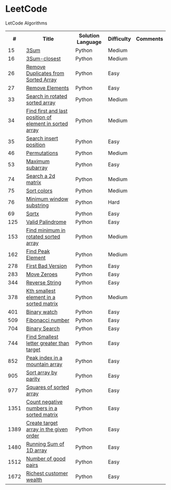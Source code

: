 # LeetCode
LetCode Algorithms

<table>
  <tr>
    <th>#</th>
    <th>Title</th>
    <th>Solution Language</th>
    <th>Difficulty</th>
    <th>Comments</th>
  </tr>
  <tr>
    <td>15</td>
    <td><a href="https://leetcode.com/problems/3sum/">3Sum</a></td>
    <td>Python</td>
    <td>Medium</td>
    <td></td>
  </tr>
  <tr>
    <td>16</td>
    <td><a href="https://leetcode.com/problems/3sum-closest/">3Sum-closest</a></td>
    <td>Python</td>
    <td>Medium</td>
    <td></td>
  </tr>
  
  <tr>
    <td>26</td>
    <td><a href="https://leetcode.com/problems/remove-duplicates-from-sorted-array/">Remove Duplicates from Sorted Array</a></td>
    <td>Python</td>
    <td>Easy</td>
    <td></td>
  </tr>
  <tr>
    <td>27</td>
    <td><a href="https://leetcode.com/problems/remove-element/">Remove Elements</a></td>
    <td>Python</td>
    <td>Easy</td>
    <td></td>
  </tr>
  <tr>
    <td>33</td>
    <td><a href="https://leetcode.com/problems/search-in-rotated-sorted-array/">Search in rotated sorted array</a></td>
    <td>Python</td>
    <td>Medium</td>
    <td></td>
  </tr>
  <tr>
    <td>34</td>
    <td><a href="https://leetcode.com/problems/find-first-and-last-position-of-element-in-sorted-array/">Find first and last position of element in sorted array</a></td>
    <td>Python</td>
    <td>Medium</td>
    <td></td>
  </tr>  
  <tr>
    <td>35</td>
    <td><a href="https://leetcode.com/problems/search-insert-position/">Search insert position</a></td>
    <td>Python</td>
    <td>Easy</td>
    <td></td>
  </tr>
  <tr>
    <td>46</td>
    <td><a href="https://leetcode.com/problems/permutations/">Permutations</a></td>
    <td>Python</td>
    <td>Medium</td>
    <td></td>
  </tr>
  <tr>
    <td>53</td>
    <td><a href="https://leetcode.com/problems/maximum-subarray/">Maximum subarray</a></td>
    <td>Python</td>
    <td>Easy</td>
    <td></td>
  </tr> 
  <tr>
    <td>74</td>
    <td><a href="https://leetcode.com/problems/search-a-2d-matrix/">Search a 2d matrix</a></td>
    <td>Python</td>
    <td>Medium</td>
    <td></td>
  </tr> 
  <tr>
    <td>75</td>
    <td><a href="https://leetcode.com/problems/sort-colors/">Sort colors</a></td>
    <td>Python</td>
    <td>Medium</td>
    <td></td>
  </tr> 
  <tr>
    <td>76</td>
    <td><a href="https://leetcode.com/problems/minimum-window-substring/">Minimum window substring</a></td>
    <td>Python</td>
    <td>Hard</td>
    <td></td>
  </tr>
  <tr>
    <td>69</td>
    <td><a href="https://leetcode.com/problems/sqrtx/">Sqrtx</a></td>
    <td>Python</td>
    <td>Easy</td>
    <td></td>
  </tr>  
  <tr>
    <td>125</td>
    <td><a href="https://leetcode.com/problems/valid-palindrome/">Valid Palindrome</a></td>
    <td>Python</td>
    <td>Easy</td>
    <td></td>
  </tr>
  <tr>
    <td>153</td>
    <td><a href="https://leetcode.com/problems/find-minimum-in-rotated-sorted-array/">Find minimum in rotated sorted array</a></td>
    <td>Python</td>
    <td>Medium</td>
    <td></td>
  </tr>
  <tr>
    <td>162</td>
    <td><a href="https://leetcode.com/problems/find-peak-element/">Find Peak Element</a></td>
    <td>Python</td>
    <td>Medium</td>
    <td></td>
  </tr>
  <tr>
    <td>278</td>
    <td><a href="https://leetcode.com/problems/first-bad-version/">First Bad Version</a></td>
    <td>Python</td>
    <td>Easy</td>
    <td></td>
  </tr> 
  <tr>
    <td>283</td>
    <td><a href="https://leetcode.com/problems/move-zeroes/">Move Zeroes</a></td>
    <td>Python</td>
    <td>Easy</td>
    <td></td>
  </tr>
  <tr>
    <td>344</td>
    <td><a href="https://leetcode.com/problems/reverse-string/">Reverse String</a></td>
    <td>Python</td>
    <td>Easy</td>
    <td></td>
  </tr>
  <tr>
    <td>378</td>
    <td><a href="https://leetcode.com/problems/kth-smallest-element-in-a-sorted-matrix/">Kth smallest element in a sorted matrix</a></td>
    <td>Python</td>
    <td>Medium</td>
    <td></td>
  </tr>  
  <tr>
    <td>401</td>
    <td><a href="https://leetcode.com/problems/binary-watch/">Binary watch</a></td>
    <td>Python</td>
    <td>Easy</td>
    <td></td>
  </tr>  
  
  <tr>
    <td>509</td>
    <td><a href="https://leetcode.com/problems/fibonacci-number/">Fibonacci number</a></td>
    <td>Python</td>
    <td>Easy</td>
    <td></td>
  </tr>
  <tr>
    <td>704</td>
    <td><a href="https://leetcode.com/problems/binary-search/">Binary Search</a></td>
    <td>Python</td>
    <td>Easy</td>
    <td></td>
  </tr>
  <tr>
    <td>744</td>
    <td><a href="https://leetcode.com/problems/find-smallest-letter-greater-than-target/">Find Smallest letter greater than target</a></td>
    <td>Python</td>
    <td>Easy</td>
    <td></td>
  </tr> 
  <tr>
    <td>852</td>
    <td><a href="https://leetcode.com/problems/peak-index-in-a-mountain-array/">Peak index in a mountain array</a></td>
    <td>Python</td>
    <td>Easy</td>
    <td></td>
  </tr>   
  <tr>
    <td>905</td>
    <td><a href="https://leetcode.com/problems/sort-array-by-parity/">Sort array by parity</a></td>
    <td>Python</td>
    <td>Easy</td>
    <td></td>
  </tr>
  <tr>
    <td>977</td>
    <td><a href="https://leetcode.com/problems/squares-of-a-sorted-array/">Squares of sorted array</a></td>
    <td>Python</td>
    <td>Easy</td>
    <td></td>
  </tr>
  <tr>
    <td>1351</td>
    <td><a href="https://leetcode.com/problems/count-negative-numbers-in-a-sorted-matrix/">Count negative numbers in a sorted matrix</a></td>
    <td>Python</td>
    <td>Easy</td>
    <td></td>
  </tr> 
  
  <tr>
    <td>1389</td>
    <td><a href="https://leetcode.com/problems/create-target-array-in-the-given-order/">Create target array in the given order</a></td>
    <td>Python</td>
    <td>Easy</td>
    <td></td>
  </tr>
  <tr>
    <td>1480</td>
    <td><a href="https://leetcode.com/problems/running-sum-of-1d-array/">Running Sum of 1D array</a></td>
    <td>Python</td>
    <td>Easy</td>
    <td></td>
  </tr>
  <tr>
    <td>1512</td>
    <td><a href="https://leetcode.com/problems/number-of-good-pairs/">Number of good pairs</a></td>
    <td>Python</td>
    <td>Easy</td>
    <td></td>
  </tr>
  <tr>
    <td>1672</td>
    <td><a href="https://leetcode.com/problems/richest-customer-wealth/">Richest customer wealth</a></td>
    <td>Python</td>
    <td>Easy</td>
    <td></td>
  </tr>
</table>


